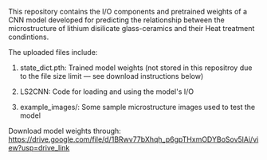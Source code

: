 This repository contains the I/O components and pretrained weights of a CNN model developed for predicting the relationship between the microstructure of lithium disilicate glass-ceramics and their Heat treatment condintions. 


The uploaded files include:

  1. state_dict.pth: Trained model weights (not stored in this repositroy due to the file size limit — see download instructions below)

  2. LS2CNN: Code for loading and using the model's I/O

  3. example_images/: Some sample microstructure images used to test the model 




Download model weights through:
https://drive.google.com/file/d/1BRwv77bXhqh_p6gpTHxmODYBoSov5lAi/view?usp=drive_link

